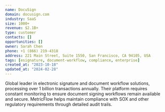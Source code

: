 ```yaml
---
name: DocuSign
domain: docusign.com
industry: SaaS
size: 1000+
revenue: $2.1B+
type: customer
contacts: []
opportunities: []
owner: Sarah Chen
phone: +1 (866) 219-4318
address: 221 Main Street, Suite 1550, San Francisco, CA 94105, USA
tags: [esignature, document-workflow, compliance, enterprise]
created_at: "2023-10-18"
updated_at: "2024-02-28"
---
```


Global leader in electronic signature and document workflow solutions, processing over 1 billion transactions annually. Their platform requires constant monitoring to ensure document signing workflows remain available and secure. MetricFlow helps maintain compliance with SOX and other regulatory requirements through detailed audit trails.
